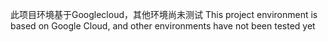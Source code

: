 此项目环境基于Googlecloud，其他环境尚未测试
This project environment is based on Google Cloud, and other environments have not been tested yet

